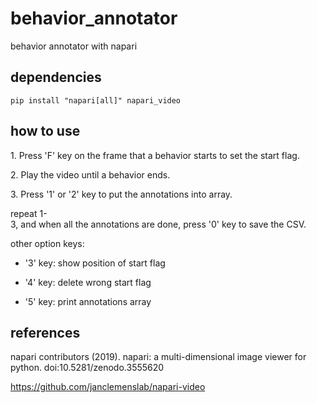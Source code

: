 # behavior_annotator
behavior annotator with napari

## dependencies

`pip install "napari[all]" napari_video`

## how to use

1. Press 'F' key on the frame that a behavior starts to set the start flag.

2. Play the video until a behavior ends.

3. Press '1' or '2' key to put the annotations into array.

repeat 1-3, and when all the annotations are done, press '0' key to save the CSV.

other option keys:

- '3' key: show position of start flag

- '4' key: delete wrong start flag

- '5' key: print annotations array

## references
napari contributors (2019). napari: a multi-dimensional image viewer for python. doi:10.5281/zenodo.3555620

https://github.com/janclemenslab/napari-video
